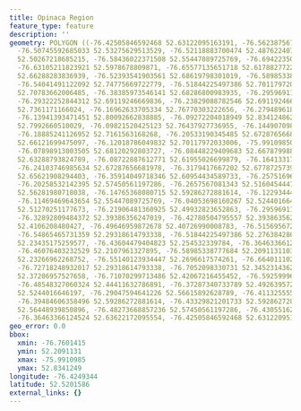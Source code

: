 ```yaml
---
title: Opinaca Region
feature_type: feature
description: ''
geometry: POLYGON ((-76.42505846592468 52.63122095163191, -76.56238756746801 52.56615892628789,
  -76.50745592685033 52.53275629513529, -76.52118883700474 52.48762240730429, -76.61731920808479
  52.50267218685215, -76.58436022371508 52.55447089725769, -76.69422350494956 52.55113088840604,
  -76.63105211823921 52.5978678809871, -76.65577135651718 52.61788277227893, -76.63379870027011
  52.66288283836939, -76.52393541903561 52.68619798301019, -76.58985338777684 52.72946453189337,
  -76.54041491122092 52.74775669722779, -76.51844225497386 52.70117972033006, -76.43879137607911
  52.70783662006485, -76.38385973546141 52.68286800983935, -76.29596911047403 52.7161563168268,
  -76.29322252844312 52.69119246669836, -76.23829088782546 52.69119246669836, -76.21082506751661
  52.7361171166024, -76.16962633705334 52.76770303222656, -76.27948961828871 52.75440649048853,
  -76.13941393471451 52.80092662838885, -76.09272204018949 52.8341248622803, -76.10370836831301
  52.7992660510029, -76.09821520425123 52.76437927736955, -76.14490709877627 52.76604118651165,
  -76.18885241126952 52.7161563168268, -76.20533190345485 52.67287656681978, -76.15314684486893
  52.66121699475097, -76.12018786049832 52.70117972033006, -75.99109850504765 52.70284404046178,
  -76.07898913003505 52.68120292803727, -76.08448229409683 52.66787998828711, -76.05976305581888
  52.63288793824789, -76.08722887612771 52.61955026699879, -76.16413317299155 52.6495543116097,
  -76.24103746985634 52.67287656681978, -76.3179417667202 52.67787257399474, -76.2657567081343
  52.65621908294403, -76.35914049718346 52.60954434589733, -76.25751696204165 52.62621961072318,
  -76.20258532142395 52.57450561197286, -76.2657567081343 52.5160454447628, -76.15589342689893
  52.56281980718038, -76.14765368080715 52.59286272881614, -76.1229344425292 52.59119421769529,
  -76.11469469643654 52.55447089725769, -76.04053698160267 52.5244016646197, -76.13117418862186
  52.51270251177673, -76.21906481360925 52.49932823652863, -76.29596911047403 52.43072119020266,
  -76.32892809484372 52.39386356247019, -76.42780504795557 52.39386356247019, -76.4195653018629
  52.4106208480427, -76.49646959872678 52.40726990008783, -76.51569567294295 52.35865254324324,
  -76.54865465731359 52.29318614793338, -76.51844225497386 52.27638428620239, -76.54316149325182
  52.23435175259577, -76.43604479404823 52.254532339784, -76.36463366124524 52.2360338187606,
  -76.46076403232529 52.2107961327895, -76.58985338777684 52.20911311037199, -76.60083971589948
  52.23266962268752, -76.55140123934447 52.2696617574261, -76.66401110260983 52.29318614793338,
  -76.72718248932017 52.29318614793338, -76.7052098330731 52.34523143623718, -76.76014147368988
  52.37206957527658, -76.71070299713486 52.42067216455452, -76.59259996980774 52.41229622655813,
  -76.48548327060324 52.44411632786891, -76.37287340733789 52.49263957281084, -76.30970202062754
  52.5244016646197, -76.29047594641226 52.56615892628789, -76.41132555577028 52.56782839051818,
  -76.39484606358496 52.59286272881614, -76.43329821201733 52.59286272881614, -76.46351061435617
  52.56448939850896, -76.48273668857236 52.57450561197286, -76.43055162998647 52.60954434589733,
  -76.36463366124524 52.63622172095554, -76.42505846592468 52.63122095163191))
geo_error: 0.0
bbox:
  xmin: -76.7601415
  ymin: 52.2091131
  xmax: -75.9910985
  ymax: 52.8341249
longitude: -76.4249344
latitude: 52.5201586
external_links: {}
---
```


